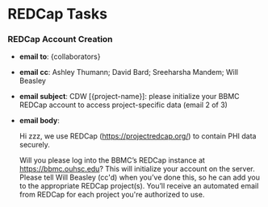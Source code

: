 # REDCap Tasks

### REDCap Account Creation


* **email to**: {collaborators}

* **email cc**: Ashley Thumann; David Bard; Sreeharsha Mandem; Will  Beasley

* **email subject**: CDW [{project-name}]: please initialize your BBMC REDCap account to access project-specific data (email 2 of 3)

* **email body**:

    Hi zzz, we use REDCap (https://projectredcap.org/) to contain PHI data securely.

    Will you please log into the BBMC’s REDCap instance at https://bbmc.ouhsc.edu?  This will initialize your account on the server. Please tell Will Beasley (cc'd) when you’ve done this, so he can add you to the appropriate REDCap project(s).  You’ll receive an automated email from REDCap for each project you're authorized to use.
